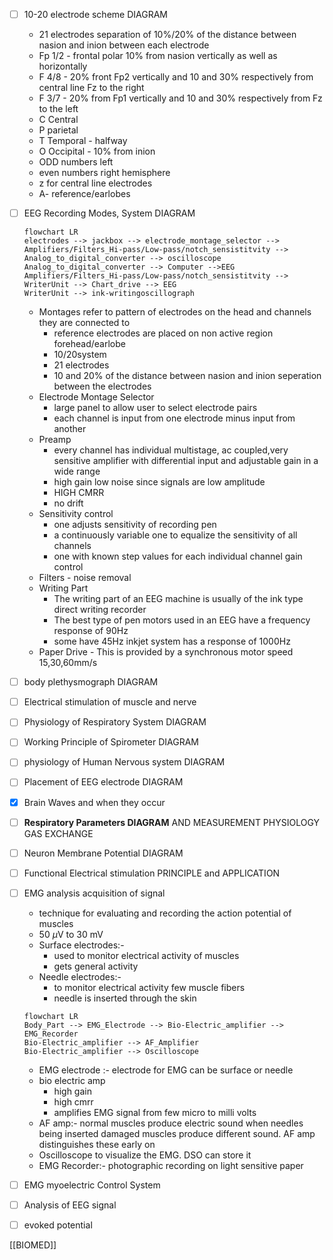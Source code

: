 
- [ ] 10-20 electrode scheme DIAGRAM
	- 21 electrodes separation of 10%/20% of the distance between nasion and inion between each electrode
	- Fp 1/2 - frontal polar 10% from nasion vertically as well as horizontally
	- F 4/8 - 20% front Fp2 vertically and 10 and 30% respectively from central line Fz to the right
	- F 3/7 - 20% from Fp1 vertically and 10 and 30% respectively from Fz to the left
	- C Central
	- P parietal
	- T Temporal - halfway 
	- O Occipital - 10% from inion
	- ODD numbers left
	- even numbers right hemisphere
	- z for central line electrodes
	- A- reference/earlobes
- [ ] EEG Recording Modes, System DIAGRAM
	```mermaid
	flowchart LR
	electrodes --> jackbox --> electrode_montage_selector --> Amplifiers/Filters_Hi-pass/Low-pass/notch_sensistitvity --> Analog_to_digital_converter --> oscilloscope
	Analog_to_digital_converter --> Computer -->EEG
	Amplifiers/Filters_Hi-pass/Low-pass/notch_sensistitvity --> WriterUnit --> Chart_drive --> EEG
	WriterUnit --> ink-writingoscillograph
	```
	- Montages refer to pattern of electrodes on the head and channels they are connected to
		- reference electrodes are placed on non active region forehead/earlobe
		- 10/20system
		- 21 electrodes
		- 10 and 20% of the distance between nasion and inion seperation between the electrodes
	- Electrode Montage Selector
		-  large panel to allow user to select electrode pairs
		- each channel is input from one electrode minus input from another
	- Preamp
		- every channel has individual multistage, ac coupled,very sensitive amplifier with differential input and adjustable gain in a wide range
		- high gain low noise since signals are low amplitude
		- HIGH CMRR 
		- no drift
	- Sensitivity control
		- one adjusts sensitivity of recording pen
		- a continuously variable one to equalize the sensitivity of all channels
		- one with known step values for each individual channel gain control
	- Filters - noise removal
	- Writing Part 
		- The writing part of an EEG machine is usually of the ink type direct writing recorder
		- The best type of pen motors used in an EEG have a frequency response of 90Hz
		- some have 45Hz inkjet system has a response of 1000Hz
	- Paper Drive - This is provided by a synchronous motor speed 15,30,60mm/s
- [ ] body plethysmograph DIAGRAM
- [ ] Electrical stimulation of muscle and nerve
- [ ] Physiology of Respiratory System DIAGRAM
- [ ] Working Principle of Spirometer DIAGRAM
- [ ] physiology of Human Nervous system DIAGRAM
- [ ] Placement of EEG electrode DIAGRAM
- [x] Brain Waves and when they occur
- [ ] **Respiratory Parameters DIAGRAM** AND MEASUREMENT PHYSIOLOGY GAS EXCHANGE
- [ ] Neuron Membrane Potential DIAGRAM
- [ ] Functional Electrical stimulation PRINCIPLE and APPLICATION
- [ ] EMG analysis acquisition of signal
	- technique for evaluating and recording the action potential of muscles
	- 50 $\mu$V to 30 mV
	- Surface electrodes:-
		- used to monitor electrical activity of muscles
		- gets general activity
	- Needle electrodes:- 
		- to monitor electrical activity few muscle fibers
		- needle is inserted through the skin
	```mermaid 
	flowchart LR
	Body_Part --> EMG_Electrode --> Bio-Electric_amplifier --> EMG_Recorder
	Bio-Electric_amplifier --> AF_Amplifier
	Bio-Electric_amplifier --> Oscilloscope
	```
	- EMG electrode :- electrode for EMG can be surface or needle
	- bio electric amp
		- high gain
		- high cmrr
		- amplifies EMG signal from few micro to milli volts
	- AF amp:- normal muscles produce electric sound when needles being inserted damaged muscles produce different sound. AF amp distinguishes these early on
	- Oscilloscope to visualize the EMG. DSO can store it
	- EMG Recorder:- photographic recording on light sensitive paper
- [ ] EMG myoelectric Control System
- [ ] Analysis of EEG signal
- [ ] evoked potential



















[[BIOMED]]